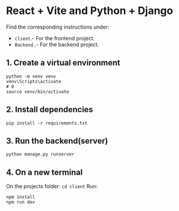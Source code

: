 # React + Vite and Python + Django

Find the corresponding instructions under:
- `client`.- For the frontend project.
- `Backend` .- For the backend project.

## 1. Create a virtual environment
```
python -m venv venv
venv\Scripts\activate
# O
source venv/bin/activate
```

## 2. Install dependencies
```
pip install -r requirements.txt
```

## 3. Run the backend(server)
```
python manage.py runserver
```

## 4. On a new terminal

On the projects folder: ``cd client``
Run: 
```
npm install
npm run dev
```
